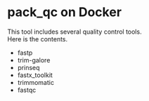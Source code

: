 # pack_qc on Docker
This tool includes several quality control tools.  
Here is the contents.  
- fastp
- trim-galore
- prinseq
- fastx_toolkit
- trimmomatic
- fastqc
